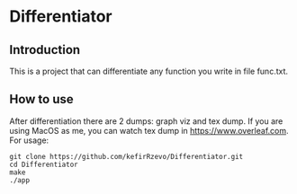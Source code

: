 # Differentiator

## Introduction

This is a project that can differentiate any function you write in file func.txt. 

## How to use

After differentiation there are 2 dumps: graph viz and tex dump. If you are using MacOS as me, you can watch tex dump in
https://www.overleaf.com.
For usage:

```
git clone https://github.com/kefirRzevo/Differentiator.git
cd Differentiator
make
./app
```

